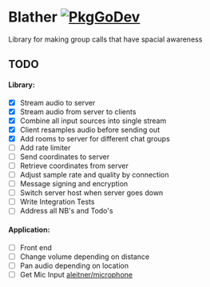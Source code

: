 # Blather [![PkgGoDev](https://pkg.go.dev/badge/github.com/aleitner/blather)](https://pkg.go.dev/github.com/aleitner/blather)
Library for making group calls that have spacial awareness

## TODO

#### Library:
- [x] Stream audio to server
- [x] Stream audio from server to clients
- [x] Combine all input sources into single stream
- [x] Client resamples audio before sending out
- [x] Add rooms to server for different chat groups
- [ ] Add rate limiter
- [ ] Send coordinates to server
- [ ] Retrieve coordinates from server
- [ ] Adjust sample rate and quality by connection
- [ ] Message signing and encryption
- [ ] Switch server host when server goes down
- [ ] Write Integration Tests
- [ ] Address all NB's and Todo's

#### Application:
- [ ] Front end
- [ ] Change volume depending on distance
- [ ] Pan audio depending on location
- [ ] Get Mic Input [aleitner/microphone](https://github.com/aleitner/microphone)
